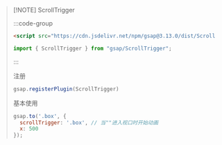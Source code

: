 > [!NOTE] ScrollTrigger
>
> :::code-group
>
> ```html [CDN]
> <script src="https://cdn.jsdelivr.net/npm/gsap@3.13.0/dist/ScrollTrigger.min.js"></script>
> ```
>
> ```js [ESM]
> import { ScrollTrigger } from "gsap/ScrollTrigger";
> ```
>
> :::
>
> 注册
>
> ```js
> gsap.registerPlugin(ScrollTrigger) 
> ```
>
> 基本使用
>
> ```js
> gsap.to('.box', {
> 	scrollTrigger: '.box', // 当""进入视口时开始动画
> 	x: 500
> });
> ```

